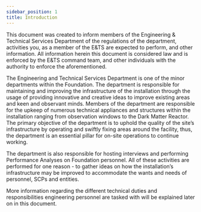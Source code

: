 ```yaml
---
sidebar_position: 1
title: Introduction
---
```


This document was created to inform members of the Engineering & Technical Services Department of the regulations of the department, activities you, as a member of the E&TS are expected to perform, and other information. All information herein this document is considered law and is enforced by the E&TS command team, and other individuals with the authority to enforce the aforementioned.

The Engineering and Technical Services Department is one of the minor departments within the Foundation. The department is responsible for maintaining and improving the infrastructure of the installation through the usage of providing innovative and creative ideas to improve existing areas and keen and observant minds. Members of the department are responsible for the upkeep of numerous technical appliances and structures within the installation ranging from observation windows to the Dark Matter Reactor. The primary objective of the department is to uphold the quality of the site’s infrastructure by operating and swiftly fixing areas around the facility, thus, the department is an essential pillar for on-site operations to continue working.

The department is also responsible for hosting interviews and performing Performance Analyses on Foundation personnel. All of these activities are performed for one reason - to gather ideas on how the installation’s infrastructure may be improved to accommodate the wants and needs of personnel, SCPs and entities.

More information regarding the different technical duties and responsibilities engineering personnel are tasked with will be explained later on in this document.